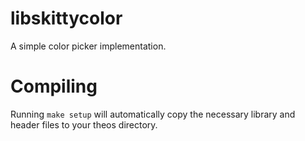 # libskittycolor
A simple color picker implementation.

# Compiling
Running `make setup` will automatically copy the necessary library and header files to your theos directory.